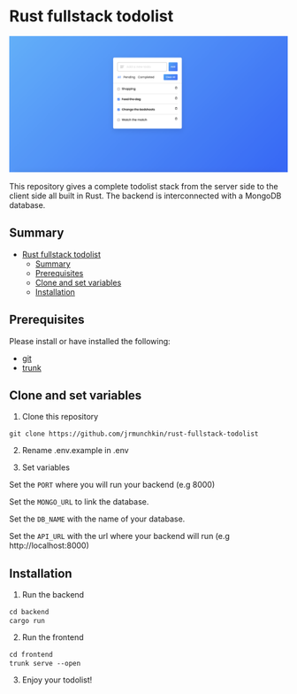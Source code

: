 # Rust fullstack todolist

![App](readme.png)

This repository gives a complete todolist stack from the server side to the client side all built in Rust.
The backend is interconnected with a MongoDB database.

## Summary

- [Rust fullstack todolist](#rust-fullstack-todolist)
  - [Summary](#summary)
  - [Prerequisites](#prerequisites)
  - [Clone and set variables](#clone-and-set-variables)
  - [Installation](#installation)

## Prerequisites

Please install or have installed the following:

- [git](https://git-scm.com/book/en/v2/Getting-Started-Installing-Git)
- [trunk](https://trunkrs.dev/#install)

## Clone and set variables

1. Clone this repository

```
git clone https://github.com/jrmunchkin/rust-fullstack-todolist
```

2. Rename .env.example in .env

3. Set variables

Set the `PORT` where you will run your backend (e.g 8000)

Set the `MONGO_URL` to link the database.

Set the `DB_NAME` with the name of your database.

Set the `API_URL` with the url where your backend will run (e.g http://localhost:8000)

## Installation

1. Run the backend

```
cd backend
cargo run
```

2. Run the frontend

```
cd frontend
trunk serve --open
```

3. Enjoy your todolist!
